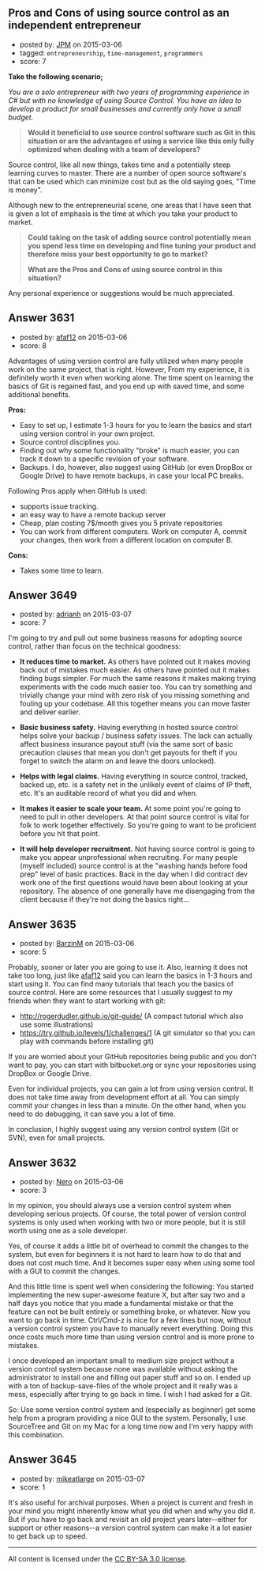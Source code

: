 ## Pros and Cons of using source control as an independent entrepreneur

- posted by: [JPM](https://stackexchange.com/users/5523828/jpm) on 2015-03-06
- tagged: `entrepreneurship`, `time-management`, `programmers`
- score: 7

<p><strong>Take the following scenario;</strong></p>

<p><em>You are a solo entrepreneur with two years of programming experience in C# but with no knowledge of using Source Control.
You have an idea to develop a product for small businesses and currently only have a small budget.</em></p>

<blockquote>
  <p><strong>Would it beneficial to use source control software such as Git in this
  situation or are the advantages of using a service like this only fully
  optimized when dealing with a team of developers?</strong></p>
</blockquote>

<p>Source control, like all new things, takes time and a potentially steep learning curves to master. There are a number of open source software's that can be used which can minimize cost but as the old saying goes, "Time is money". </p>

<p>Although new to the entrepreneurial scene, one areas that I have seen that is given a lot of emphasis is the time at which you take your product to market.</p>

<blockquote>
  <p><strong>Could taking on the task of adding source control potentially mean you
  spend less time on developing and fine tuning your product and
  therefore miss your best opportunity to go to market?</strong></p>
  
  <p><strong>What are the Pros and Cons of using source control in this situation?</strong></p>
</blockquote>

<p>Any personal experience or suggestions would be much appreciated. </p>



## Answer 3631

- posted by: [afaf12](https://stackexchange.com/users/399142/afaf12) on 2015-03-06
- score: 8

<p>Advantages of using version control are fully utilized when many people work on the same project, that is right. However, From my experience, it is definitely worth it even when working alone. The time spent on learning the basics of Git is regained fast, and you end up with saved time, and some additional benefits.</p>

<p><strong>Pros:</strong></p>

<ul>
<li>Easy to set up, I estimate 1-3 hours for you to learn the basics and start using version control in your own project.</li>
<li>Source control disciplines you.</li>
<li>Finding out why some functionality "broke" is much easier, you can track it down to a
specific revision of your software.</li>
<li>Backups. I do, however, also suggest using GitHub (or even DropBox or Google Drive) to have remote backups, in case your local PC breaks.</li>
</ul>

<p>Following Pros apply when GitHub is used:</p>

<ul>
<li>supports issue tracking.</li>
<li>an easy way to have a remote backup server</li>
<li>Cheap, plan costing 7$/month gives you 5 private repositories</li>
<li>You can work from different computers. Work on computer A, commit your changes, then work from a different location on computer B.</li>
</ul>

<p><strong>Cons:</strong></p>

<ul>
<li>Takes some time to learn.</li>
</ul>



## Answer 3649

- posted by: [adrianh](https://stackexchange.com/users/7553/adrianh) on 2015-03-07
- score: 7

<p>I'm going to try and pull out some business reasons for adopting source control, rather than focus on the technical goodness:</p>

<ul>
<li><p><strong>It reduces time to market.</strong> As others have pointed out it makes moving back out of mistakes much easier. As others have pointed out it makes finding bugs simpler. For much the same reasons it makes making trying experiments with the code much easier too. You can try something and trivially change your mind with zero risk of you missing something and fouling up your codebase. All this together means you can move faster and deliver earlier.</p></li>
<li><p><strong>Basic business safety.</strong> Having everything in hosted source control helps solve your backup / business safety issues. The lack can actually affect business insurance payout stuff (via the same sort of basic precaution clauses that mean you don't get payouts for theft if you forget to switch the alarm on and leave the doors unlocked). </p></li>
<li><p><strong>Helps with legal claims.</strong> Having everything in source control, tracked, backed up, etc. is a safety net in the unlikely event of claims of IP theft, etc. It's an auditable record of what you did and when.</p></li>
<li><p><strong>It makes it easier to scale your team.</strong> At some point you're going to need to pull in other developers. At that point source control is vital for folk to work together effectively. So you're going to want to be proficient before you hit that point.</p></li>
<li><p><strong>It will help developer recruitment.</strong> Not having source control is going to make you appear unprofessional when recruiting. For many people (myself included) source control is at the "washing hands before food prep" level of basic practices. Back in the day when I did contract dev work one of the first questions would have been about looking at your repository. The absence of one generally have me disengaging from the client because if they're not doing the basics right…</p></li>
</ul>



## Answer 3635

- posted by: [BarzinM](https://stackexchange.com/users/5742222/barzinm) on 2015-03-06
- score: 5

<p>Probably, sooner or later you are going to use it. Also, learning it does not take too long, just like <a href="https://startups.stackexchange.com/users/3829/afaf12">afaf12</a> said you can learn the basics in 1-3 hours and start using it. You can find many tutorials that teach you the basics of source control. Here are some resources that I usually suggest to my friends when they want to start working with git:</p>

<ul>
<li><a href="http://rogerdudler.github.io/git-guide/" rel="nofollow noreferrer">http://rogerdudler.github.io/git-guide/</a>   (A compact tutorial which also use some illustrations)</li>
<li><a href="https://try.github.io/levels/1/challenges/1" rel="nofollow noreferrer">https://try.github.io/levels/1/challenges/1</a> (A git simulator so that you can play with commands before installing git)</li>
</ul>

<p>If you are worried about your GitHub repositories being public and you don't want to pay, you can start with bitbucket.org or sync your repositories using DropBox or Google Drive.</p>

<p>Even for individual projects, you can gain a lot from using version control. It does not take time away from development effort at all. You can simply commit your changes in less than a minute. On the other hand, when you need to do debugging, it can save you a lot of time.</p>

<p>In conclusion, I highly suggest using any version control system (Git or SVN), even for small projects.</p>



## Answer 3632

- posted by: [Nero](https://stackexchange.com/users/1705837/nero) on 2015-03-06
- score: 3

<p>In my opinion, you should always use a version control system when developing serious projects. Of course, the total power of version control systems is only used when working with two or more people, but it is still worth using one as a sole developer.</p>

<p>Yes, of course it adds a little bit of overhead to commit the changes to the system, but even for beginners it is not hard to learn how to do that and does not cost much time. And it becomes super easy when using some tool with a GUI to commit the changes.</p>

<p>And this little time is spent well when considering the following: You started implementing the new super-awesome feature X, but after say two and a half days you notice that you made a fundamental mistake or that the feature can not be built entirely or something broke, or whatever. Now you want to go back in time. Ctrl/Cmd-z is nice for a few lines but now, without a version control system you have to manually revert everything. Doing this once costs much more time than using version control and is more prone to mistakes.</p>

<p>I once developed an important small to medium size project without a version control system because none was available without asking the administrator to install one and filling out paper stuff and so on. I ended up with a ton of backup-save-files of the whole project and it really was a mess, especially after trying to go back in time. I wish I had asked for a Git.</p>

<p>So: Use some version control system and (especially as beginner) get some help from a program providing a nice GUI to the system. Personally, I use SourceTree and Git on my Mac for a long time now and I'm very happy with this combination.</p>



## Answer 3645

- posted by: [mikeatlarge](https://stackexchange.com/users/5898883/mikeatlarge) on 2015-03-07
- score: 1

<p>It's also useful for archival purposes. When a project is current and fresh in your mind you might inherently know what you did when and why you did it. But if you have to go back and revisit an old project years later--either for support or other reasons--a version control system can make it a lot easier to get back up to speed.</p>




---

All content is licensed under the [CC BY-SA 3.0 license](https://creativecommons.org/licenses/by-sa/3.0/).
